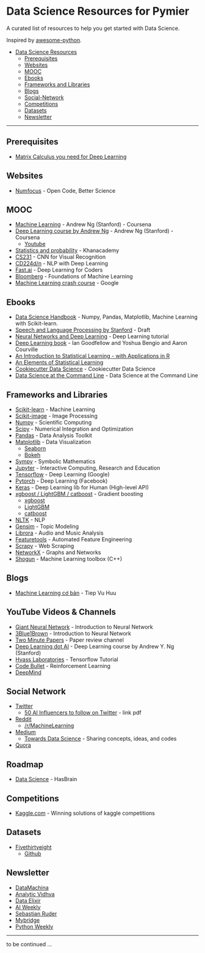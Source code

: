 # Data Science Resources for Pymier

A curated list of resources to help you get started with Data Science.

Inspired by [awesome-python](https://github.com/vinta/awesome-python).

- [Data Science Resources](#data-science-resources)
	- [Prerequisites](#prerequisites)
	- [Websites](#websites)
	- [MOOC](#mooc)
	- [Ebooks](#ebooks)
	- [Frameworks and Libraries](#frameworks-and-libraries)
	- [Blogs](#blogs)
	- [Social-Network](#social-network)
	- [Competitions](#competitions)
	- [Datasets](#datasets)
	- [Newsletter](#newsletter)

---

## Prerequisites

* [Matrix Calculus you need for Deep Learning](http://explained.ai/matrix-calculus/index.html)

## Websites

* [Numfocus](https://numfocus.org) - Open Code, Better Science

## MOOC

* [Machine Learning](https://www.coursera.org/learn/machine-learning) - Andrew Ng (Stanford) - Coursena
* [Deep Learning course by Andrew Ng](https://www.coursera.org/specializations/deep-learning) - Andrew Ng (Stanford) - Coursena
	* [Youtube](https://www.youtube.com/watch?v=CS4cs9xVecg&list=PLkDaE6sCZn6Ec-XTbcX1uRg2_u4xOEky0)
* [Statistics and probability](https://www.khanacademy.org/math/statistics-probability) - Khanacademy
* [CS231](http://cs231n.github.io) - CNN for Visual Recognition
* [CD224d/n](https://web.stanford.edu/class/cs224n) - NLP with Deep Learning
* [Fast.ai](http://course.fast.ai) - Deep Learning for Coders
* [Bloomberg](https://bloomberg.github.io/foml) - Foundations of Machine Learning
* [Machine Learning crash course](https://developers.google.com/machine-learning/crash-course/ml-intro) - Google	

## Ebooks

* [Data Science Handbook](https://jakevdp.github.io/PythonDataScienceHandbook/) - Numpy, Pandas, Matplotlib, Machine Learning with Scikit-learn.
* [Speech and Language Processing by Stanford](https://web.stanford.edu/~jurafsky/slp3/) - Draft
* [Neural Networks and Deep Learning](http://neuralnetworksanddeeplearning.com) - Deep Learning tutorial
* [Deep Learning book](https://www.deeplearningbook.org) - Ian Goodfellow and Yoshua Bengio and Aaron Courville
* [An Introduction to Statistical Learning - with Applications in R](http://www-bcf.usc.edu/~gareth/ISL)
* [An Elements of Statistical Learning](https://web.stanford.edu/~hastie/ElemStatLearn)
* [Cookiecutter Data Science](https://drivendata.github.io/cookiecutter-data-science/) - Cookiecutter Data Science
* [Data Science at the Command Line](https://www.datascienceatthecommandline.com) - Data Science at the Command Line


## Frameworks and Libraries

* [Scikit-learn](http://scikit-learn.org/stable) - Machine Learning
* [Scikit-image](https://scikit-image.org) - Image Processing
* [Numpy](http://www.numpy.org) - Scientific Computing
* [Scipy](https://www.scipy.org) - Numerical Integration and Optimization
* [Pandas](https://pandas.pydata.org) - Data Analysis Toolkit
* [Matplotlib](https://matplotlib.org) - Data Visualization
	* [Seaborn](https://seaborn.pydata.org)
	* [Bokeh](https://bokeh.pydata.org/en/latest)
* [Sympy](https://numfocus.org/project/sympy) - Symbolic Mathematics
* [Jupyter](https://numfocus.org/project/project-jupyter) - Interactive Computing, Research and Education
* [Tensorflow](https://www.tensorflow.org) - Deep Learning (Google)
* [Pytorch](https://pytorch.org) - Deep Learning (Facebook)
* [Keras](https://keras.io) - Deep Learning lib for Human (High-level API)
* [xgboost / LightGBM / catboost]() - Gradient boosting
	* [xgboost](https://github.com/dmlc/xgboost)
	* [LightGBM](https://github.com/Microsoft/LightGBM)
	* [catboost](https://github.com/catboost/catboost)
* [NLTK](http://www.nltk.org) - NLP
* [Gensim](https://radimrehurek.com/gensim) - Topic Modeling
* [Librora](https://github.com/librosa/librosa) - Audio and Music Analysis
* [Featuretools](https://github.com/Featuretools/featuretools) - Automated Feature Engineering
* [Scrapy](https://scrapy.org) - Web Scraping
* [NetworkX](http://networkx.github.io) - Graphs and Networks
* [Shogun](https://numfocus.org/project/shogun) - Machine Learning toolbox (C++)

## Blogs

* [Machine Learning cơ bản](https://machinelearningcoban.com) - Tiep Vu Huu

## YouTube Videos & Channels

* [Giant Neural Network](https://www.youtube.com/channel/UCrBzGHKmGDcwLFnQGHJ3XYg) - Introduction to Neural Network
* [3Blue1Brown](https://www.youtube.com/watch?v=aircAruvnKk&list=PLZHQObOWTQDNU6R1_67000Dx_ZCJB-3pi) - Introduction to Neural Network
* [Two Minute Papers](https://www.youtube.com/user/keeroyz) - Paper review channel
* [Deep Learning dot AI](https://www.youtube.com/channel/UCcIXc5mJsHVYTZR1maL5l9w) - Deep Learning course by Andrew Y. Ng (Stanford)
* [Hvass Laboratories](https://www.youtube.com/channel/UCbba38V6vcglqVL--8kVVmg) - Tensorflow Tutorial
* [Code Bullet](https://www.youtube.com/channel/UC0e3QhIYukixgh5VVpKHH9Q) - Reinforcement Learning
* [DeepMind](https://www.youtube.com/channel/UCP7jMXSY2xbc3KCAE0MHQ-A/)

## Social Network

* [Twitter](http://reddit.com)
	* [50 AI Influencers to follow on Twitter](https://www.cognilytica.com/wp-content/uploads/2018/06/50-AI-Influencer-For-image-version-copy-2.pdf) - link pdf
* [Reddit](http://reddit.com)
	* [/r/MachineLearning](https://www.reddit.com/r/MachineLearning)
* [Medium](https://medium.com)
	* [Towards Data Science](https://towardsdatascience.com) - Sharing concepts, ideas, and codes
* [Quora](https://www.quora.com)

## Roadmap

* [Data Science](https://github.com/hasbrain/data-science-roadmap) - HasBrain

## Competitions

* [Kaggle.com](https://www.kaggle.com/sudalairajkumar/winning-solutions-of-kaggle-competitions) - Winning solutions of kaggle competitions

## Datasets

* [Fivethirtyeight](https://data.fivethirtyeight.com)
	* [Github](https://github.com/fivethirtyeight/data)

## Newsletter

* [DataMachina](https://www.getrevue.co/profile/datamachina)
* [Analytic Vidhya](https://www.analyticsvidhya.com)
* [Data Elixir](https://dataelixir.com)
* [AI Weekly](http://aiweekly.co)
* [Sebastian Ruder](http://newsletter.ruder.io)
* [Mybridge](https://medium.mybridge.co)
* [Python Weekly](https://www.pythonweekly.com)

---

to be continued ...